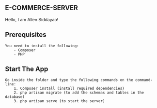 ## E-COMMERCE-SERVER 
Hello, I am Allen Siddayao!

## Prerequisites
```
You need to install the following:
    - Composer 
    - PHP
```
## Start The App
```
Go inside the folder and type the following commands on the command-line:
    1. Composer install (install required dependencies)
    2. php artisan migrate (to add the schemas and tables in the database)
    3. php artisan serve (to start the server)
```



